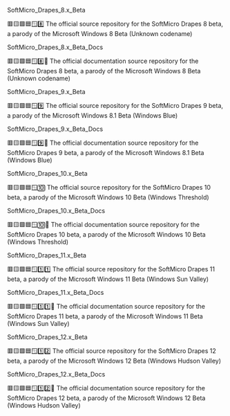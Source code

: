 
SoftMicro_Drapes_8.x_Beta

🟥️🟨️🟩️🟦️🪟️8️⃣️ The official source repository for the SoftMicro Drapes 8 beta, a parody of the Microsoft Windows 8 Beta (Unknown codename)

SoftMicro_Drapes_8.x_Beta_Docs

🟥️🟨️🟩️🟦️🪟️8️⃣️📖️ The official documentation source repository for the SoftMicro Drapes 8 beta, a parody of the Microsoft Windows 8 Beta (Unknown codename)

SoftMicro_Drapes_9.x_Beta

🟥️🟨️🟩️🟦️🪟️9️⃣️ The official source repository for the SoftMicro Drapes 9 beta, a parody of the Microsoft Windows 8.1 Beta (Windows Blue)

SoftMicro_Drapes_9.x_Beta_Docs

🟥️🟨️🟩️🟦️🪟️9️⃣️📖️ The official documentation source repository for the SoftMicro Drapes 9 beta, a parody of the Microsoft Windows 8.1 Beta (Windows Blue)

SoftMicro_Drapes_10.x_Beta

🟥️🟨️🟩️🟦️🪟️🔟️ The official source repository for the SoftMicro Drapes 10 beta, a parody of the Microsoft Windows 10 Beta (Windows Threshold)

SoftMicro_Drapes_10.x_Beta_Docs

🟥️🟨️🟩️🟦️🪟️🔟️📖️ The official documentation source repository for the SoftMicro Drapes 10 beta, a parody of the Microsoft Windows 10 Beta (Windows Threshold)

SoftMicro_Drapes_11.x_Beta

🟥️🟨️🟩️🟦️🪟️1️⃣️1️⃣️ The official source repository for the SoftMicro Drapes 11 beta, a parody of the Microsoft Windows 11 Beta (Windows Sun Valley)

SoftMicro_Drapes_11.x_Beta_Docs

🟥️🟨️🟩️🟦️🪟️1️⃣️1️⃣️📖️ The official documentation source repository for the SoftMicro Drapes 11 beta, a parody of the Microsoft Windows 11 Beta (Windows Sun Valley)

SoftMicro_Drapes_12.x_Beta

🟥️🟨️🟩️🟦️🪟️1️⃣️2️⃣️ The official source repository for the SoftMicro Drapes 12 beta, a parody of the Microsoft Windows 12 Beta (Windows Hudson Valley)

SoftMicro_Drapes_12.x_Beta_Docs

🟥️🟨️🟩️🟦️🪟️1️⃣️2️⃣️📖️ The official documentation source repository for the SoftMicro Drapes 12 beta, a parody of the Microsoft Windows 12 Beta (Windows Hudson Valley)

